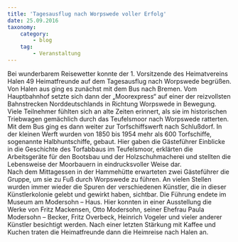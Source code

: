 ```yaml
---
title: 'Tagesausflug nach Worpswede voller Erfolg'
date: 25.09.2016
taxonomy:
    category:
        - blog
    tag:
        - Veranstaltung
---
```


Bei wunderbarem Reisewetter konnte der 1. Vorsitzende des Heimatvereins Halen 49 Heimatfreunde auf dem Tagesausflug nach Worpswede begrüßen.  
Von Halen aus ging es zunächst mit dem Bus nach Bremen. Vom Hauptbahnhof setzte sich dann der „Moorexpress“ auf einer der reizvollsten Bahnstrecken Norddeutschlands in Richtung Worpswede in Bewegung. Viele Teilnehmer fühlten sich an alte Zeiten erinnert, als sie im historischen Triebwagen gemächlich durch das Teufelsmoor nach Worpswede ratterten.  
Mit dem Bus ging es dann weiter zur Torfschiffswerft nach Schlußdorf. In der kleinen Werft wurden von 1850 bis 1954 mehr als 600 Torfschiffe, sogenannte Halbhuntschiffe, gebaut. Hier gaben die Gästeführer Einblicke in die Geschichte des Torfabbaus im Teufelsmoor, erklärten die Arbeitsgeräte für den Bootsbau und der Holzschuhmacherei und stellten die Lebensweise der Moorbauern in eindrucksvoller Weise dar.  
Nach dem Mittagessen in der Hammehütte erwarteten zwei Gästeführer die Gruppe, um sie zu Fuß durch Worpswede zu führen. An vielen Stellen wurden immer wieder die Spuren der verschiedenen Künstler, die in dieser Künstlerkolonie gelebt und gewirkt haben, sichtbar. Die Führung endete im Museum am Modersohn – Haus. Hier konnten in einer Ausstellung die Werke von Fritz Mackensen, Otto Modersohn, seiner Ehefrau Paula Modersohn – Becker, Fritz Overbeck, Heinrich Vogeler und vieler anderer Künstler besichtigt werden.
Nach einer letzten Stärkung mit Kaffee und Kuchen traten die Heimatfreunde dann die Heimreise nach Halen an.